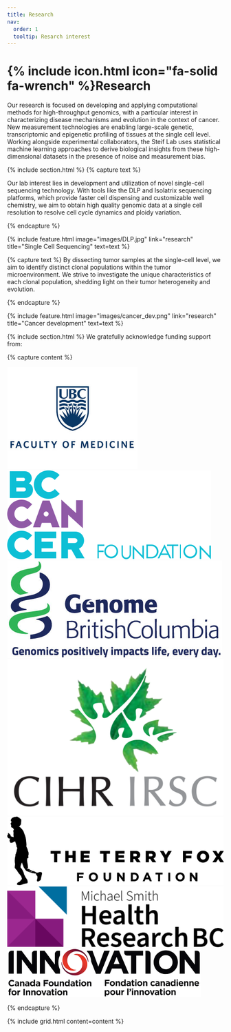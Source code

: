 ```yaml
---
title: Research
nav:
  order: 1
  tooltip: Resarch interest
---
```


# {% include icon.html icon="fa-solid fa-wrench" %}Research

Our research is focused on developing and applying computational methods for high-throughput genomics, with a particular interest in characterizing disease mechanisms and evolution in the context of cancer. New measurement technologies are enabling large-scale genetic, transcriptomic and epigenetic profiling of tissues at the single cell level. Working alongside experimental collaborators, the Steif Lab uses statistical machine learning approaches to derive biological insights from these high-dimensional datasets in the presence of noise and measurement bias. 

{% include section.html %}
{% capture text %}


Our lab interest lies in development and utilization of novel single-cell sequencing technology. With tools like the DLP and Isolatrix sequencing platforms, which provide faster cell dispensing and customizable well chemistry, we aim to obtain high quality genomic data at a single cell resolution to resolve cell cycle dynamics and ploidy variation. 

{% endcapture %}

{%
  include feature.html
  image="images/DLP.jpg"
  link="research"
  title="Single Cell Sequencing"
  text=text
%}


{% capture text %}
By dissecting tumor samples at the single-cell level, we aim to identify distinct clonal populations within the tumor microenvironment. We strive to investigate the unique characteristics of each clonal population, shedding light on their tumor heterogeneity and evolution. 

{% endcapture %}

{%
  include feature.html
  image="images/cancer_dev.png"
  link="research"
  title="Cancer development"
  text=text
%}

{% include section.html %}
We gratefully acknowledge funding support from:

{% capture content %}

<img src="../images/funding_logo/UBCMedicine.png" alt="UBC Medicine"/> <img src="../images/funding_logo/bccancer.png" alt="BC Cancer"/> 
<img src="../images/funding_logo/genomeBC.jpg" alt="Genome BC"/><img src="../images/funding_logo/Canadian_Institutes_of_Health_Research.png" alt="Canadian Institutes of Health Research"/>
<img src="../images/funding_logo/terry_fox.png" alt="Terry Fox Research Institute"/><img src="../images/funding_logo/MichaelSmithHealthResearchBC.png" alt="Michael Smith Foundation for Health Research"/>
<img src="../images/funding_logo/CFI.png" alt="Canada Foundation for Innovation"/>

{% endcapture %}

{% include grid.html content=content %}
